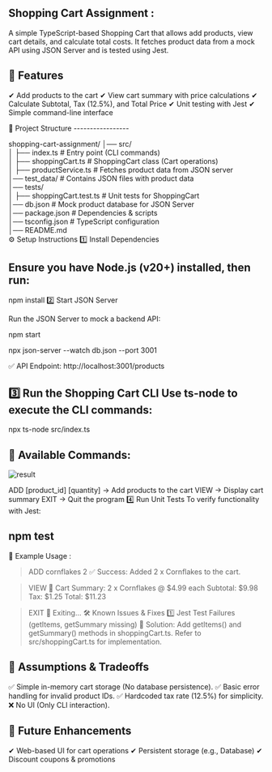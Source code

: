 Shopping Cart Assignment :
-------------------------
A simple TypeScript-based Shopping Cart that allows add products, view cart details, and calculate total costs.
It fetches product data from a mock API using JSON Server and is tested using Jest.

📌 Features
------------
✔ Add products to the cart
✔ View cart summary with price calculations
✔ Calculate Subtotal, Tax (12.5%), and Total Price
✔ Unit testing with Jest
✔ Simple command-line interface

📂 Project Structure
    -----------------

shopping-cart-assignment/
│── src/  
│   ├── index.ts          # Entry point (CLI commands)  
│   ├── shoppingCart.ts   # ShoppingCart class (Cart operations)  
│   ├── productService.ts # Fetches product data from JSON server  
│── test_data/            # Contains JSON files with product data  
│── tests/  
│   ├── shoppingCart.test.ts # Unit tests for ShoppingCart  
│── db.json               # Mock product database for JSON Server  
│── package.json          # Dependencies & scripts  
│── tsconfig.json         # TypeScript configuration  
│── README.md            
⚙️ Setup Instructions
1️⃣ Install Dependencies

Ensure you have Node.js (v20+) installed, then run:
--------------------------------------------------


npm install
2️⃣ Start JSON Server

Run the JSON Server to mock a backend API:

npm start

npx json-server --watch db.json --port 3001

✅ API Endpoint: http://localhost:3001/products

3️⃣ Run the Shopping Cart CLI
Use ts-node to execute the CLI commands:
----------------------------------------
npx ts-node src/index.ts

📌 Available Commands:
------------------------
![result](https://github.com/user-attachments/assets/44990dea-b76d-4d76-9307-1c96a5f6a440)


ADD [product_id] [quantity] → Add products to the cart
VIEW → Display cart summary
EXIT → Quit the program
4️⃣ Run Unit Tests
To verify functionality with Jest:


npm test
------------
🧪 Example Usage :
 

> ADD cornflakes 2
✅ Success: Added 2 x Cornflakes to the cart.

> VIEW
🛒 Cart Summary:
2 x Cornflakes @ $4.99 each
Subtotal: $9.98
Tax: $1.25
Total: $11.23

> EXIT
👋 Exiting...
🛠 Known Issues & Fixes
1️⃣ Jest Test Failures (getItems, getSummary missing)
🔹 Solution: Add getItems() and getSummary() methods in shoppingCart.ts.
Refer to src/shoppingCart.ts for implementation.

📌 Assumptions & Tradeoffs
   --------------------------
✅ Simple in-memory cart storage (No database persistence).
✅ Basic error handling for invalid product IDs.
✅ Hardcoded tax rate (12.5%) for simplicity.
❌ No UI (Only CLI interaction).

🚀 Future Enhancements
   ---------------------
✔ Web-based UI for cart operations
✔ Persistent storage (e.g., Database)
✔ Discount coupons & promotions
